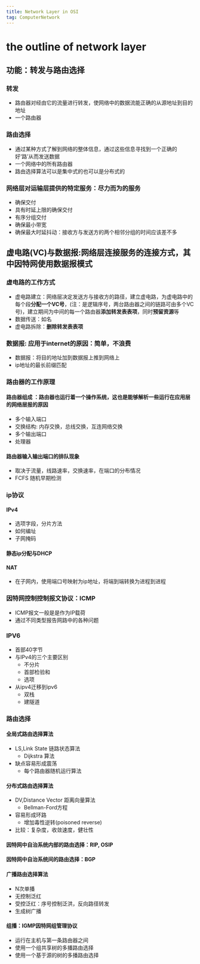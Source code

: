 ```yaml
---
title: Network Layer in OSI
tag: ComputerNetwork
---
```


# the outline of network layer
## 功能：转发与路由选择
### 转发
* 路由器对经由它的流量进行转发，使网络中的数据流能正确的从源地址到目的地址
* 一个路由器
### 路由选择
* 通过某种方式了解到网络的整体信息，通过这些信息寻找到一个正确的好‘路’从而发送数据
* 一个网络中的所有路由器
* 路由选择算法可以是集中式的也可以是分布式的
### 网络层对运输层提供的特定服务：尽力而为的服务
* 确保交付
* 具有时延上限的确保交付
* 有序分组交付
* 确保最小带宽
* 确保最大时延抖动：接收方与发送方的两个相邻分组的时间应该差不多
## 虚电路(VC)与数据报:网络层连接服务的连接方式，其中因特网使用数据报模式
### 虚电路的工作方式
* 虚电路建立：网络层决定发送方与接收方的路径，建立虚电路，为虚电路中的每个段**分配一个VC号**，(注：是逻辑序号，两台路由器之间的链路可由多个VC号)，建立期间为中间的每一个路由器**添加转发表表项**，同时**预留资源**等
* 数据传送：如名
* 虚电路拆除：**删除转发表表项**

### 数据报: 应用于internet的原因：简单，不浪费
* 数据报：将目的地址加到数据报上推到网络上
* ip地址的最长前缀匹配

### 路由器的工作原理
#### 路由器组成 ：路由器也运行着一个操作系统，这也是能够解析一些运行在应用层的网络层报的原因
* 多个输入端口
* 交换结构: 内存交换，总线交换，互连网络交换
* 多个输出端口
* 处理器
#### 路由器输入输出端口的排队现象
* 取决于流量，线路速率，交换速率，在端口的分布情况
* FCFS 随机早期检测
### ip协议
#### IPv4
* 选项字段，分片方法
* 如何编址
* 子网掩码
#### 静态ip分配与DHCP
#### NAT
* 在子网内，使用端口号映射为ip地址，将端到端转换为进程到进程
### 因特网控制控制报文协议：ICMP
* ICMP报文一般是是作为IP载荷
* 通过不同类型报告网路中的各种问题
### IPV6
* 首部40字节
* 与IPv4的三个主要区别
    * 不分片
    * 首部检验和
    * 选项
* 从ipv4迁移到ipv6
    * 双栈
    * 建隧道
### 路由选择
#### 全局式路由选择算法
* LS,Link State 链路状态算法
    * Dijkstra 算法
* 缺点容易形成震荡
    * 每个路由器随机运行算法
#### 分布式路由选择算法
* DV,Distance Vector 距离向量算法
    * Bellman-Ford方程
* 容易形成环路
    * 增加毒性逆转(poisoned reverse)
* 比较：复杂度，收敛速度，健壮性

#### 因特网中自治系统内部的路由选择：RIP, OSIP
#### 因特网中自治系统间的路由选择：BGP
#### 广播路由选择算法
* N次单播
* 无控制泛红
* 受控泛红：序号控制泛洪，反向路径转发
* 生成树广播
#### 组播：IGMP因特网组管理协议
* 运行在主机与第一条路由器之间
* 使用一个组共享树的多播路由选择
* 使用一个基于源的树的多播路由选择

